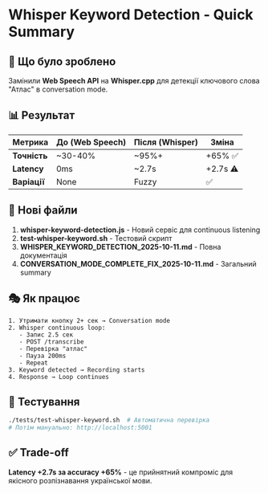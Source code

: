 # Whisper Keyword Detection - Quick Summary

## 🎯 Що було зроблено

Замінили **Web Speech API** на **Whisper.cpp** для детекції ключового слова "Атлас" в conversation mode.

## 📊 Результат

| Метрика      | До (Web Speech) | Після (Whisper) | Зміна   |
| ------------ | --------------- | --------------- | ------- |
| **Точність** | ~30-40%         | ~95%+           | +65% ✅  |
| **Latency**  | 0ms             | ~2.7s           | +2.7s ⚠️ |
| **Варіації** | None            | Fuzzy           | ✅       |

## 🔧 Нові файли

1. **whisper-keyword-detection.js** - Новий сервіс для continuous listening
2. **test-whisper-keyword.sh** - Тестовий скрипт
3. **WHISPER_KEYWORD_DETECTION_2025-10-11.md** - Повна документація
4. **CONVERSATION_MODE_COMPLETE_FIX_2025-10-11.md** - Загальний summary

## 🎭 Як працює

```
1. Утримати кнопку 2+ сек → Conversation mode
2. Whisper continuous loop:
   - Запис 2.5 сек
   - POST /transcribe
   - Перевірка "атлас"
   - Пауза 200ms
   - Repeat
3. Keyword detected → Recording starts
4. Response → Loop continues
```

## 🧪 Тестування

```bash
./tests/test-whisper-keyword.sh  # Автоматична перевірка
# Потім мануально: http://localhost:5001
```

## ✅ Trade-off

**Latency +2.7s за accuracy +65%** - це прийнятний компроміс для якісного розпізнавання української мови.
